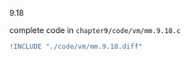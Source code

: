 9.18

complete code in `chapter9/code/vm/mm.9.18.c`

```diff
!INCLUDE "./code/vm/mm.9.18.diff"
```



